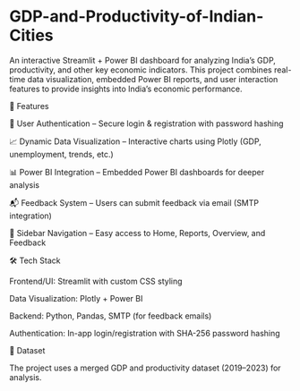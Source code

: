 # GDP-and-Productivity-of-Indian-Cities
An interactive Streamlit + Power BI dashboard for analyzing India’s GDP, productivity, and other key economic indicators. This project combines real-time data visualization, embedded Power BI reports, and user interaction features to provide insights into India’s economic performance.


🚀 Features

🔑 User Authentication – Secure login & registration with password hashing

📈 Dynamic Data Visualization – Interactive charts using Plotly (GDP, unemployment, trends, etc.)

📊 Power BI Integration – Embedded Power BI dashboards for deeper analysis

📬 Feedback System – Users can submit feedback via email (SMTP integration)

🧭 Sidebar Navigation – Easy access to Home, Reports, Overview, and Feedback


🛠️ Tech Stack

Frontend/UI: Streamlit with custom CSS styling

Data Visualization: Plotly + Power BI

Backend: Python, Pandas, SMTP (for feedback emails)

Authentication: In-app login/registration with SHA-256 password hashing


📂 Dataset

The project uses a merged GDP and productivity dataset (2019–2023) for analysis.
